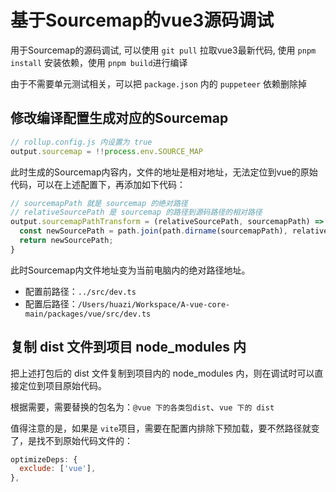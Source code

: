 # 基于Sourcemap的vue3源码调试

用于Sourcemap的源码调试, 可以使用 `git pull` 拉取vue3最新代码, 使用 `pnpm install` 安装依赖，使用 `pnpm build`进行编译

由于不需要单元测试相关，可以把 `package.json` 内的 `puppeteer` 依赖删除掉

## 修改编译配置生成对应的Sourcemap

```js
// rollup.config.js 内设置为 true
output.sourcemap = !!process.env.SOURCE_MAP
```

此时生成的Sourcemap内容内，文件的地址是相对地址，无法定位到vue的原始代码，可以在上述配置下，再添加如下代码：

```js
// sourcemapPath 就是 sourcemap 的绝对路径
// relativeSourcePath 是 sourcemap 的路径到源码路径的相对路径
output.sourcemapPathTransform = (relativeSourcePath, sourcemapPath) => {
  const newSourcePath = path.join(path.dirname(sourcemapPath), relativeSourcePath);
  return newSourcePath;
}
```

此时Sourcemap内文件地址变为当前电脑内的绝对路径地址。

- 配置前路径：`../src/dev.ts`
- 配置后路径：`/Users/huazi/Workspace/A-vue-core-main/packages/vue/src/dev.ts`

## 复制 dist 文件到项目 node_modules 内

把上述打包后的 dist 文件复制到项目内的 node_modules 内，则在调试时可以直接定位到项目原始代码。

根据需要，需要替换的包名为：`@vue 下的各类包dist`、`vue 下的 dist`

值得注意的是，如果是 `vite`项目，需要在配置内排除下预加载，要不然路径就变了，是找不到原始代码文件的：

```js
optimizeDeps: {
  exclude: ['vue'],
},
```